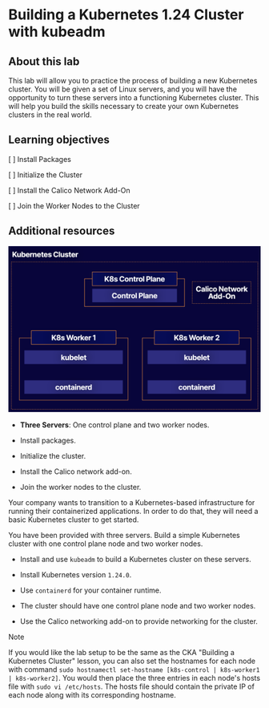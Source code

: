 # Building a Kubernetes 1.24 Cluster with kubeadm

## About this lab

This lab will allow you to practice the process of building a new Kubernetes cluster. You will be given a set of Linux servers, and you will have the opportunity to turn these servers into a functioning Kubernetes cluster. This will help you build the skills necessary to create your own Kubernetes clusters in the real world.

## Learning objectives

[ ] Install Packages

[ ] Initialize the Cluster

[ ] Install the Calico Network Add-On

[ ] Join the Worker Nodes to the Cluster

## Additional resources

![Fig. 1 Lab Diagram](../../../img/getting-started/build-cluster-with-kubeadm.demo/diag01.png)

  * **Three Servers**: One control plane and two worker nodes.

  * Install packages.

  * Initialize the cluster.

  * Install the Calico network add-on.

  * Join the worker nodes to the cluster.

Your company wants to transition to a Kubernetes-based infrastructure for running their containerized applications. In order to do that, they will need a basic Kubernetes cluster to get started.

You have been provided with three servers. Build a simple Kubernetes cluster with one control plane node and two worker nodes.

* Install and use `kubeadm` to build a Kubernetes cluster on these servers.

* Install Kubernetes version `1.24.0`.

* Use `containerd` for your container runtime.

* The cluster should have one control plane node and two worker nodes.

* Use the Calico networking add-on to provide networking for the cluster.

> [!NOTE]
> 
> If you would like the lab setup to be the same as the CKA "Building a Kubernetes Cluster" lesson, you can also set the hostnames for each node with command `sudo hostnamectl set-hostname [k8s-control | k8s-worker1 | k8s-worker2]`. You would then place the three entries in each node's hosts file with `sudo vi /etc/hosts`. The hosts file should contain the private IP of each node along with its corresponding hostname.
